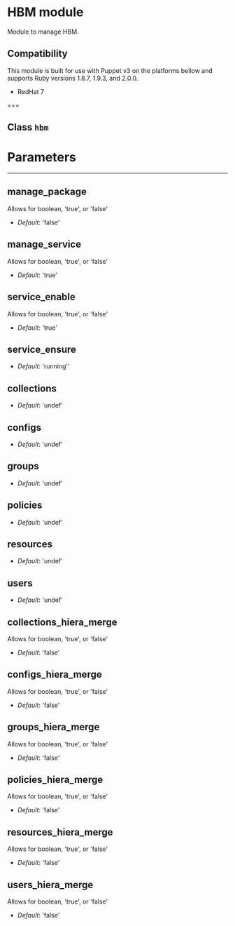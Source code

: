 # HBM module

Module to manage HBM.

## Compatibility ##

This module is built for use with Puppet v3 on the platforms bellow and supports Ruby versions 1.8.7, 1.9.3, and 2.0.0.

* RedHat 7

===

## Class `hbm` ##

# Parameters
------------

manage_package
--------------
Allows for boolean, 'true', or 'false'

- *Default*: 'false'

manage_service
--------------
Allows for boolean, 'true', or 'false'

- *Default*: 'true'

service_enable
--------------
Allows for boolean, 'true', or 'false'

- *Default*: 'true'

service_ensure
--------------

- *Default*: 'running''

collections
-----------

- *Default*: 'undef'

configs
-----------

- *Default*: 'undef'

groups
------

- *Default*: 'undef'

policies
--------

- *Default*: 'undef'

resources
---------

- *Default*: 'undef'

users
-----

- *Default*: 'undef'

collections_hiera_merge
-----------------------
Allows for boolean, 'true', or 'false'

- *Default*: 'false'

configs_hiera_merge
-----------------------
Allows for boolean, 'true', or 'false'

- *Default*: 'false'

groups_hiera_merge
------------------
Allows for boolean, 'true', or 'false'

- *Default*: 'false'

policies_hiera_merge
--------------------
Allows for boolean, 'true', or 'false'

- *Default*: 'false'

resources_hiera_merge
---------------------
Allows for boolean, 'true', or 'false'

- *Default*: 'false'

users_hiera_merge
-----------------
Allows for boolean, 'true', or 'false'

- *Default*: 'false'
